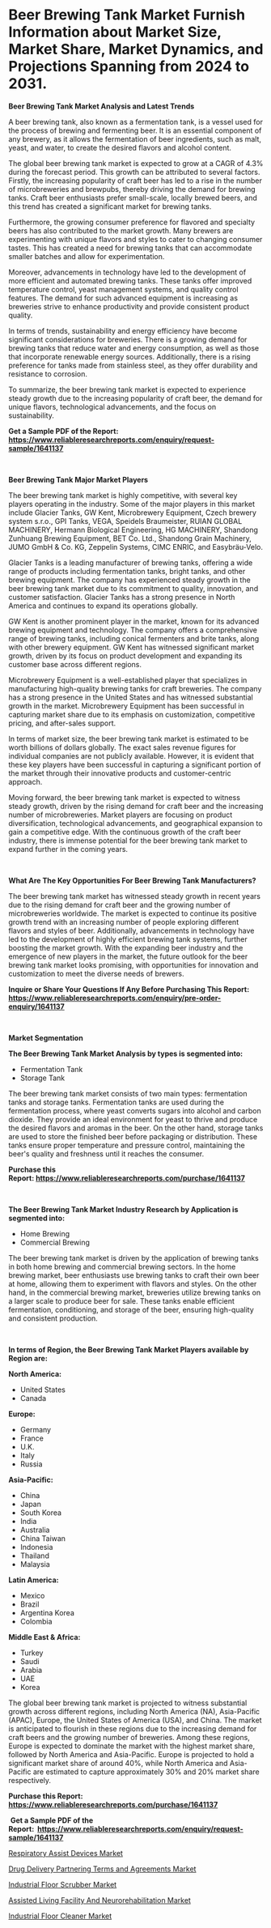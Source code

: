 <p><h1>Beer Brewing Tank Market Furnish Information about Market Size, Market Share, Market Dynamics, and Projections Spanning from 2024 to 2031.</h1></p><p><strong>Beer Brewing Tank Market Analysis and Latest Trends</strong></p>
<p><p>A beer brewing tank, also known as a fermentation tank, is a vessel used for the process of brewing and fermenting beer. It is an essential component of any brewery, as it allows the fermentation of beer ingredients, such as malt, yeast, and water, to create the desired flavors and alcohol content.</p><p>The global beer brewing tank market is expected to grow at a CAGR of 4.3% during the forecast period. This growth can be attributed to several factors. Firstly, the increasing popularity of craft beer has led to a rise in the number of microbreweries and brewpubs, thereby driving the demand for brewing tanks. Craft beer enthusiasts prefer small-scale, locally brewed beers, and this trend has created a significant market for brewing tanks.</p><p>Furthermore, the growing consumer preference for flavored and specialty beers has also contributed to the market growth. Many brewers are experimenting with unique flavors and styles to cater to changing consumer tastes. This has created a need for brewing tanks that can accommodate smaller batches and allow for experimentation.</p><p>Moreover, advancements in technology have led to the development of more efficient and automated brewing tanks. These tanks offer improved temperature control, yeast management systems, and quality control features. The demand for such advanced equipment is increasing as breweries strive to enhance productivity and provide consistent product quality.</p><p>In terms of trends, sustainability and energy efficiency have become significant considerations for breweries. There is a growing demand for brewing tanks that reduce water and energy consumption, as well as those that incorporate renewable energy sources. Additionally, there is a rising preference for tanks made from stainless steel, as they offer durability and resistance to corrosion.</p><p>To summarize, the beer brewing tank market is expected to experience steady growth due to the increasing popularity of craft beer, the demand for unique flavors, technological advancements, and the focus on sustainability.</p></p>
<p><strong>Get a Sample PDF of the Report:&nbsp; <a href="https://www.reliableresearchreports.com/enquiry/request-sample/1641137">https://www.reliableresearchreports.com/enquiry/request-sample/1641137</a></strong></p>
<p>&nbsp;</p>
<p><strong>Beer Brewing Tank Major Market Players</strong></p>
<p><p>The beer brewing tank market is highly competitive, with several key players operating in the industry. Some of the major players in this market include Glacier Tanks, GW Kent, Microbrewery Equipment, Czech brewery system s.r.o., GPI Tanks, VEGA, Speidels Braumeister, RUIAN GLOBAL MACHINERY, Hermann Biological Engineering, HG MACHINERY, Shandong Zunhuang Brewing Equipment, BET Co. Ltd., Shandong Grain Machinery, JUMO GmbH & Co. KG, Zeppelin Systems, CIMC ENRIC, and Easybräu-Velo.</p><p>Glacier Tanks is a leading manufacturer of brewing tanks, offering a wide range of products including fermentation tanks, bright tanks, and other brewing equipment. The company has experienced steady growth in the beer brewing tank market due to its commitment to quality, innovation, and customer satisfaction. Glacier Tanks has a strong presence in North America and continues to expand its operations globally.</p><p>GW Kent is another prominent player in the market, known for its advanced brewing equipment and technology. The company offers a comprehensive range of brewing tanks, including conical fermenters and brite tanks, along with other brewery equipment. GW Kent has witnessed significant market growth, driven by its focus on product development and expanding its customer base across different regions.</p><p>Microbrewery Equipment is a well-established player that specializes in manufacturing high-quality brewing tanks for craft breweries. The company has a strong presence in the United States and has witnessed substantial growth in the market. Microbrewery Equipment has been successful in capturing market share due to its emphasis on customization, competitive pricing, and after-sales support.</p><p>In terms of market size, the beer brewing tank market is estimated to be worth billions of dollars globally. The exact sales revenue figures for individual companies are not publicly available. However, it is evident that these key players have been successful in capturing a significant portion of the market through their innovative products and customer-centric approach.</p><p>Moving forward, the beer brewing tank market is expected to witness steady growth, driven by the rising demand for craft beer and the increasing number of microbreweries. Market players are focusing on product diversification, technological advancements, and geographical expansion to gain a competitive edge. With the continuous growth of the craft beer industry, there is immense potential for the beer brewing tank market to expand further in the coming years.</p></p>
<p>&nbsp;</p>
<p><strong>What Are The Key Opportunities For Beer Brewing Tank Manufacturers?</strong></p>
<p><p>The beer brewing tank market has witnessed steady growth in recent years due to the rising demand for craft beer and the growing number of microbreweries worldwide. The market is expected to continue its positive growth trend with an increasing number of people exploring different flavors and styles of beer. Additionally, advancements in technology have led to the development of highly efficient brewing tank systems, further boosting the market growth. With the expanding beer industry and the emergence of new players in the market, the future outlook for the beer brewing tank market looks promising, with opportunities for innovation and customization to meet the diverse needs of brewers.</p></p>
<p><strong>Inquire or Share Your Questions If Any Before Purchasing This Report: <a href="https://www.reliableresearchreports.com/enquiry/pre-order-enquiry/1641137">https://www.reliableresearchreports.com/enquiry/pre-order-enquiry/1641137</a></strong></p>
<p>&nbsp;</p>
<p><strong>Market Segmentation</strong></p>
<p><strong>The Beer Brewing Tank Market Analysis by types is segmented into:</strong></p>
<p><ul><li>Fermentation Tank</li><li>Storage Tank</li></ul></p>
<p><p>The beer brewing tank market consists of two main types: fermentation tanks and storage tanks. Fermentation tanks are used during the fermentation process, where yeast converts sugars into alcohol and carbon dioxide. They provide an ideal environment for yeast to thrive and produce the desired flavors and aromas in the beer. On the other hand, storage tanks are used to store the finished beer before packaging or distribution. These tanks ensure proper temperature and pressure control, maintaining the beer's quality and freshness until it reaches the consumer.</p></p>
<p><strong>Purchase this Report:&nbsp;<a href="https://www.reliableresearchreports.com/purchase/1641137">https://www.reliableresearchreports.com/purchase/1641137</a></strong></p>
<p>&nbsp;</p>
<p><strong>The Beer Brewing Tank Market Industry Research by Application is segmented into:</strong></p>
<p><ul><li>Home Brewing</li><li>Commercial Brewing</li></ul></p>
<p><p>The beer brewing tank market is driven by the application of brewing tanks in both home brewing and commercial brewing sectors. In the home brewing market, beer enthusiasts use brewing tanks to craft their own beer at home, allowing them to experiment with flavors and styles. On the other hand, in the commercial brewing market, breweries utilize brewing tanks on a larger scale to produce beer for sale. These tanks enable efficient fermentation, conditioning, and storage of the beer, ensuring high-quality and consistent production.</p></p>
<p>&nbsp;</p>
<p><strong>In terms of Region, the Beer Brewing Tank Market Players available by Region are:</strong></p>
<p>
    <p> <strong> North America: </strong>
        <ul>
            <li>United States</li>
            <li>Canada</li>
        </ul>
        </p> 
    <p> <strong> Europe: </strong>
        <ul>
            <li>Germany</li>
            <li>France</li>
            <li>U.K.</li>
            <li>Italy</li>
            <li>Russia</li>
        </ul>
        </p> 
    <p> <strong> Asia-Pacific: </strong>
        <ul>
            <li>China</li>
            <li>Japan</li>
            <li>South Korea</li>
            <li>India</li>
            <li>Australia</li>
            <li>China Taiwan</li>
            <li>Indonesia</li>
            <li>Thailand</li>
            <li>Malaysia</li>
        </ul>
        </p> 
    <p> <strong> Latin America: </strong>
        <ul>
            <li>Mexico</li>
            <li>Brazil</li>
            <li>Argentina Korea</li>
            <li>Colombia</li>
        </ul>
        </p> 
    <p> <strong> Middle East & Africa: </strong>
        <ul>
            <li>Turkey</li>
            <li>Saudi</li>
            <li>Arabia</li>
            <li>UAE</li>
            <li>Korea</li>
        </ul>
    </p>
    </p>
<p><p>The global beer brewing tank market is projected to witness substantial growth across different regions, including North America (NA), Asia-Pacific (APAC), Europe, the United States of America (USA), and China. The market is anticipated to flourish in these regions due to the increasing demand for craft beers and the growing number of breweries. Among these regions, Europe is expected to dominate the market with the highest market share, followed by North America and Asia-Pacific. Europe is projected to hold a significant market share of around 40%, while North America and Asia-Pacific are estimated to capture approximately 30% and 20% market share respectively.</p></p>
<p><strong>Purchase this Report: <a href="https://www.reliableresearchreports.com/purchase/1641137">https://www.reliableresearchreports.com/purchase/1641137</a></strong></p>
<p>&nbsp;<strong>Get a Sample PDF of the Report:&nbsp;&nbsp;<a href="https://www.reliableresearchreports.com/enquiry/request-sample/1641137">https://www.reliableresearchreports.com/enquiry/request-sample/1641137</a></strong></p>
<p><strong></strong></p>
<p><p><a href="https://medium.com/@christinegreen87/respiratory-assist-devices-market-size-reveals-the-best-marketing-channels-in-global-industry-74eee3090468">Respiratory Assist Devices Market</a></p><p><a href="https://medium.com/@caylawisoky8698/drug-delivery-partnering-terms-and-agreements-market-size-reveals-the-best-marketing-channels-in-ccba343e3d6d">Drug Delivery Partnering Terms and Agreements Market</a></p><p><a href="https://github.com/bobicer/Market-Research-Report-List-1/blob/main/industrial-floor-scrubber-market.md">Industrial Floor Scrubber Market</a></p><p><a href="https://medium.com/@christinegreen87/decoding-assisted-living-facility-and-neurorehabilitation-market-metrics-market-share-trends-and-9d6fc029edac">Assisted Living Facility And Neurorehabilitation Market</a></p><p><a href="https://github.com/redneck06/Market-Research-Report-List-1/blob/main/industrial-floor-cleaner-market.md">Industrial Floor Cleaner Market</a></p></p>